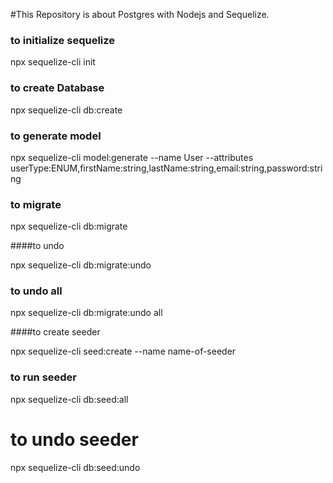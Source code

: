 #This Repository is about Postgres with Nodejs and Sequelize.

### to initialize sequelize

npx sequelize-cli init

### to create Database

npx sequelize-cli db:create

### to generate model

npx sequelize-cli model:generate --name User --attributes userType:ENUM,firstName:string,lastName:string,email:string,password:string

### to migrate

npx sequelize-cli db:migrate

####to undo

npx sequelize-cli db:migrate:undo

### to undo all

npx sequelize-cli db:migrate:undo all

####to create seeder

npx sequelize-cli seed:create --name name-of-seeder

### to run seeder

npx sequelize-cli db:seed:all

# to undo seeder

npx sequelize-cli db:seed:undo

